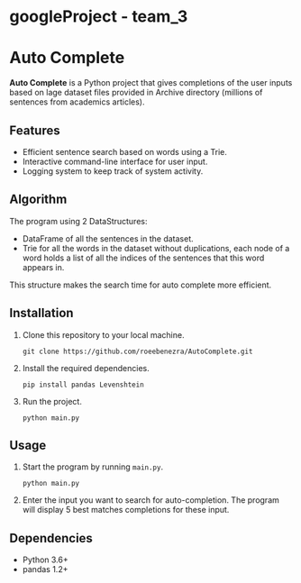 # googleProject - team_3


# Auto Complete

**Auto Complete** is a Python project that gives completions
of the user inputs based on lage dataset files provided in Archive directory (millions of sentences from academics articles).


## Features

- Efficient sentence search based on words using a Trie.
- Interactive command-line interface for user input.
- Logging system to keep track of system activity.

## Algorithm

The program using 2 DataStructures:
- DataFrame of all the sentences in the dataset.
- Trie for all the words in the dataset without duplications, each node of a word holds a list of all the indices of the sentences that this word appears in. 

This structure makes the search time for auto complete more efficient.  

## Installation

1. Clone this repository to your local machine.
   ```shell
   git clone https://github.com/roeebenezra/AutoComplete.git
   ```
2. Install the required dependencies.
   ```shell
   pip install pandas Levenshtein
   ```
3. Run the project.
   ```shell
   python main.py
   ```

## Usage

1. Start the program by running `main.py`.
   ```shell
   python main.py
   ```
2. Enter the input you want to search for auto-completion. The program will display 5 best matches completions for these input.

## Dependencies

- Python 3.6+
- pandas 1.2+

